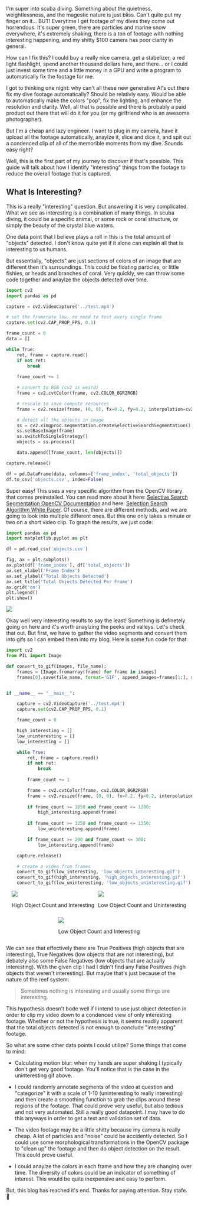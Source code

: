 I'm super into scuba diving. Something about the quietness, weightlessness, and the magestic nature is just bliss. Can't quite put my finger on it... BUT! Everytime I get footage of my dives they come out horrendous. It's super green, there are particles and marine snow everywhere, it's extremely shaking, there is a ton of footage with nothing interesting happening, and my shitty $100 camera has poor clarity in general.

How can I fix this? I could buy a really nice camera, get a stabelizer, a red light flashlight, spend another thousand dollars here, and there... or I could just invest some time and a little money in a GPU and write a program to automatically fix the footage for me.

I got to thinking one night: why can't all these new generative AI's out there fix my dive footage automatically? Should be relativly easy. Would be able to automatically make the colors "pop", fix the lighting, and enhance the resolution and clarity. Well, all that is possible and there is probably a paid product out there that will do it for you (or my girlfriend who is an awesome photographer).

But I'm a cheap and lazy engineer. I want to plug in my camera, have it upload all the footage automatically, anaylze it, slice and dice it, and spit out a condenced clip of all of the memorible moments from my dive. Sounds easy right?

Well, this is the first part of my journey to discover if that's possible. This guide will talk about how I identify "interesting" things from the footage to reduce the overall footage that is captured.

## What Is Interesting?

This is a really "interesting" question. But answering it is very complicated. What we see as interesting is a combination of many things. In scuba diving, it could be a specific animal, or some rock or coral structure, or simply the beauty of the crystal blue waters.

One data point that I believe plays a roll in this is the total amount of "objects" detected. I don't know quite yet if it alone can explain all that is interesting to us humans.

But essentially, "objects" are just sections of colors of an image that are different then it's surroundings. This could be floating particles, or little fishies, or heads and branches of coral. Very quickly, we can throw some code together and anaylze the objects detected over time.

```python
import cv2
import pandas as pd

capture = cv2.VideoCapture('../test.mp4')

# set the framerate low, no need to test every single frame
capture.set(cv2.CAP_PROP_FPS, 0.1)

frame_count = 0
data = []

while True:
    ret, frame = capture.read()
    if not ret:
        break
        
    frame_count += 1

    # convert to RGB (cv2 is weird)
    frame = cv2.cvtColor(frame, cv2.COLOR_BGR2RGB)

    # rescale to save compute resources
    frame = cv2.resize(frame, (0, 0), fx=0.2, fy=0.2, interpolation=cv2.INTER_LANCZOS4)

    # detect all the objects in image
    ss = cv2.ximgproc.segmentation.createSelectiveSearchSegmentation()
    ss.setBaseImage(frame)
    ss.switchToSingleStrategy()
    objects = ss.process()

    data.append([frame_count, len(objects)])

capture.release()

df = pd.DataFrame(data, columns=['frame_index', 'total_objects'])
df.to_csv('objects.csv', index=False)
```

Super easy! This uses a very specific algorithm from the OpenCV library that comes preinstalled. You can read more about it here: <a href="https://docs.opencv.org/3.4/d6/d6d/classcv_1_1ximgproc_1_1segmentation_1_1SelectiveSearchSegmentation.html#a4ea50c9a9df83193dc16f9b74bd95805">Selective Search Segmentation OpenCV Documentation</a> and here: <a href="http://www.huppelen.nl/publications/selectiveSearchDraft.pdf">Selection Search Algorithm White Paper</a>. Of course, there are different methods, and we are going to look into multiple different ones. But this one only takes a minute or two on a short video clip. To graph the results, we just code:

```python
import pandas as pd
import matplotlib.pyplot as plt

df = pd.read_csv('objects.csv')

fig, ax = plt.subplots()
ax.plot(df['frame_index'], df['total_objects'])
ax.set_xlabel('Frame Index')
ax.set_ylabel('Total Objects Detected')
ax.set_title('Total Objects Detected Per Frame')
ax.grid('on')
plt.legend()
plt.show()
```

<img src="/images/fix-dive/objects.png">

Okay well very interesting results to say the least! Something is definetely going on here and it's worth anaylzing the peeks and valleys. Let's check that out. But first, we have to gather the video segments and convert them into gifs so I can embed them into my blog. Here is some fun code for that:

```python
import cv2
from PIL import Image

def convert_to_gif(images, file_name):
    frames = [Image.fromarray(frame) for frame in images]
    frames[0].save(file_name, format='GIF', append_images=frames[1:], save_all=True, duration=100, loop=0)


if __name__ == "__main__":

    capture = cv2.VideoCapture('../test.mp4')
    capture.set(cv2.CAP_PROP_FPS, 0.1)

    frame_count = 0

    high_interesting = []
    low_uninteresting = []
    low_interesting = []

    while True:
        ret, frame = capture.read()
        if not ret:
            break
            
        frame_count += 1

        frame = cv2.cvtColor(frame, cv2.COLOR_BGR2RGB)
        frame = cv2.resize(frame, (0, 0), fx=0.2, fy=0.2, interpolation=cv2.INTER_LANCZOS4)
        
        if frame_count >= 1050 and frame_count <= 1200:
            high_interesting.append(frame)
        
        if frame_count >= 1250 and frame_count <= 1350:
            low_uninteresting.append(frame)

        if frame_count >= 200 and frame_count <= 300:
            low_interesting.append(frame)

    capture.release()

    # create a video from frames
    convert_to_gif(low_interesting, 'low_objects_interesting.gif')
    convert_to_gif(high_interesting, 'high_objects_interesting.gif')
    convert_to_gif(low_uninteresting, 'low_objects_uninteresting.gif')
```

<div style="display: flex; justify-content: center; align-items: center; flex-wrap: wrap; gap: 10px;">
    <div>
        <img src="/images/fix-dive/high_objects_interesting.gif" style="max-height:50vh; width:auto; height:auto;"></img>
        <p>High Object Count and Interesting</p>
    </div>
    <div>
        <img src="/images/fix-dive/low_objects_uninteresting.gif" style="max-height:50vh; width:auto; height:auto;"></img>
        <p>Low Object Count and Uninteresting</p>
    </div>
    <div>
        <img src="/images/fix-dive/low_objects_interesting.gif" style="max-height:50vh; width:auto; height:auto;"></img>
        <p>Low Object Count and Interesting</p>
    </div>
</div>

We can see that effectively there are True Positives (high objects that are interesting), True Negatives (low objects that are not interesting), but debately also some False Negatives (low objects that are actually interesting). With the given clip I had I didn't find any False Positives (high objects that weren't interesting). But maybe that's just because of the nature of the reef system:

> Sometimes nothing is interesting and usually some things are interesting.

This hypothesis doesn't bode well if I intend to use just object detection in order to clip my video down to a condenced view of only interesting footage. Whether or not the hypothesis is true, it seems readily apparent that the total objects detected is not enough to conclude "interesting" footage.

So what are some other data points I could utilize? Some things that come to mind:

- Calculating motion blur: when my hands are super shaking I typically don't get very good footage. You'll notice that is the case in the uninteresting gif above.

- I could randomly annotate segments of the video at question and "categorize" it with a scale of 1-10 (uninteresting to really interesting) and then create a smoothing function to grab the clips around these regions of the footage. That could prove very useful, but also tedious and not very automated. Still a really good datapoint. I may have to do this anyways in order to get a test and validation set of data.

- The video footage may be a little shitty because my camera is really cheap. A lot of particles and "noise" could be accidently detected. So I could use some morphological transformations in the OpenCV package to "clean up" the footage and then do object detection on the result. This could prove useful.

- I could anaylze the colors in each frame and how they are changing over time. The diversity of colors could be an indicator of something of interest. This would be quite inexpensive and easy to perform.

But, this blog has reached it's end. Thanks for paying attention. Stay stafe. :heart_decoration: